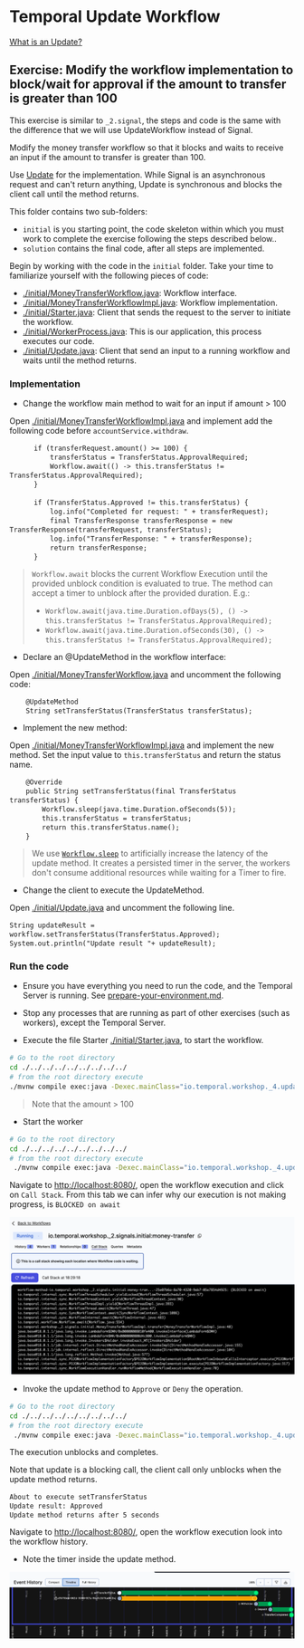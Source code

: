 # Temporal Update Workflow

[What is an Update?](https://docs.temporal.io/workflows#update) 


## Exercise: Modify the workflow implementation to block/wait for approval if the amount to transfer is greater than 100

This exercise is similar to `_2.signal`, the steps and code is the same with the difference that we will use UpdateWorkflow instead of Signal.

Modify the money transfer workflow so that it blocks and waits to receive an input if the amount to transfer is greater than 100.

Use [Update](https://docs.temporal.io/workflows#update) for the implementation. While Signal is an asynchronous request and can't return anything, 
Update is synchronous and blocks the client call until the method returns.


This folder contains two sub-folders:
- `initial` is you starting point, the code skeleton within which you must work to complete the exercise following the steps described below..
- `solution` contains the final code, after all steps are implemented.


Begin by working with the code in the `initial` folder. Take your time to familiarize yourself with the following pieces of code:
- [./initial/MoneyTransferWorkflow.java](initial/MoneyTransferWorkflow.java): Workflow interface.
- [./initial/MoneyTransferWorkflowImpl.java](initial/MoneyTransferWorkflowImpl.java): Workflow implementation.
- [./initial/Starter.java](initial/Starter.java): Client that sends the request to the server to initiate the workflow.
- [./initial/WorkerProcess.java](initial/WorkerProcess.java): This is our application, this process executes our code.
- [./initial/Update.java](initial/Update.java): Client that send an input to a running workflow and waits until the method returns.


###  Implementation


- Change the workflow main method to wait for an input if amount > 100

Open [./initial/MoneyTransferWorkflowImpl.java](initial/MoneyTransferWorkflowImpl.java) and implement add the following code before `accountService.withdraw`.

```
      if (transferRequest.amount() >= 100) {
          transferStatus = TransferStatus.ApprovalRequired;
          Workflow.await(() -> this.transferStatus != TransferStatus.ApprovalRequired);
      }

      if (TransferStatus.Approved != this.transferStatus) {
          log.info("Completed for request: " + transferRequest);
          final TransferResponse transferResponse = new TransferResponse(transferRequest, transferStatus);
          log.info("TransferResponse: " + transferResponse);
          return transferResponse;
      }
```

> `Workflow.await` blocks the current Workflow Execution until the provided unblock condition is evaluated to true.
The method can accept a timer to unblock after the provided duration. E.g.:
> - `Workflow.await(java.time.Duration.ofDays(5), () -> this.transferStatus != TransferStatus.ApprovalRequired);`
> - `Workflow.await(java.time.Duration.ofSeconds(30), () -> this.transferStatus != TransferStatus.ApprovalRequired);`




- Declare an @UpdateMethod in the workflow interface:

Open [./initial/MoneyTransferWorkflow.java](initial/MoneyTransferWorkflow.java) and uncomment the following code:

```
    @UpdateMethod
    String setTransferStatus(TransferStatus transferStatus);
```


- Implement the new method:

Open [./initial/MoneyTransferWorkflowImpl.java](initial/MoneyTransferWorkflowImpl.java) and implement the new method. 
Set the input value to `this.transferStatus` and return the status name.

```
    @Override
    public String setTransferStatus(final TransferStatus transferStatus) {
        Workflow.sleep(java.time.Duration.ofSeconds(5));
        this.transferStatus = transferStatus;
        return this.transferStatus.name();
    }

```

> We use [`Workflow.sleep`](https://docs.temporal.io/workflows#timer) to artificially increase the latency of the update method. It creates 
a persisted timer in the server, the workers don't consume additional resources while waiting for a Timer to fire. 

- Change the client to execute the UpdateMethod.

Open [./initial/Update.java](initial/Update.java) and uncomment the following line.

```
String updateResult = workflow.setTransferStatus(TransferStatus.Approved);
System.out.println("Update result "+ updateResult);
```

###  Run the code

- Ensure you have everything you need to run the code, and the Temporal Server is running.
  See [prepare-your-environment.md](./../../../../../../../../prepare-your-environment.md).

- Stop any processes that are running as part of other exercises (such as workers), except the Temporal Server.

- Execute the file Starter [./initial/Starter.java](initial/Starter.java), to start the workflow.

```bash
# Go to the root directory
cd ./../../../../../../../../
# from the root directory execute
./mvnw compile exec:java -Dexec.mainClass="io.temporal.workshop._4.update.initial.Starter"

```

> Note that the amount > 100

- Start the worker

```bash
# Go to the root directory
cd ./../../../../../../../../
# from the root directory execute
 ./mvnw compile exec:java -Dexec.mainClass="io.temporal.workshop._4.update.initial.WorkerProcess"

```

Navigate to  [http://localhost:8080/](http://localhost:8080/), open the workflow execution and click on `Call Stack`.
From this tab we can infer why our execution is not making progress, is `BLOCKED on await`

![](blockedOnAwait.png)

- Invoke the update method to `Approve` or `Deny` the operation.

```bash
# Go to the root directory
cd ./../../../../../../../../
# from the root directory execute
 ./mvnw compile exec:java -Dexec.mainClass="io.temporal.workshop._4.update.initial.Update"

```

The execution unblocks and completes.

Note that update is a blocking call, the client call only unblocks when the update method returns.

```
About to execute setTransferStatus 
Update result: Approved
Update method returns after 5 seconds
```

Navigate to  [http://localhost:8080/](http://localhost:8080/), open the workflow execution look into the workflow history.
- Note the timer inside the update method.

![img.png](img.png)

